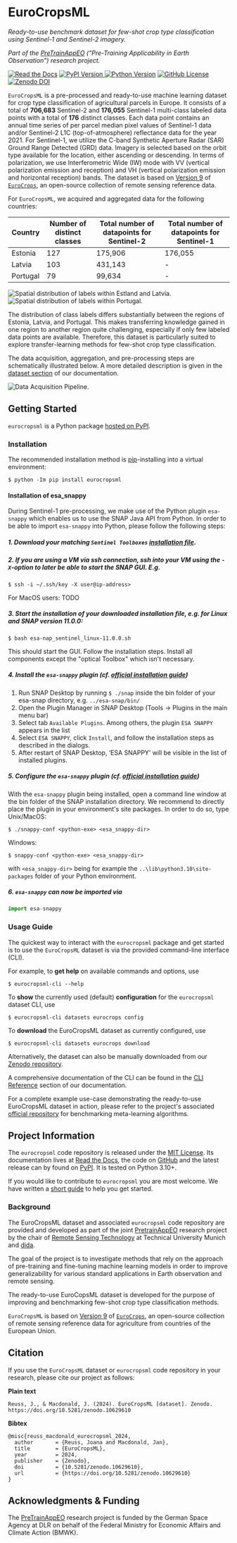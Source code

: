 # EuroCropsML
*Ready-to-use benchmark dataset for few-shot crop type classification using Sentinel-1 and Sentinel-2 imagery.*

*Part of the [PreTrainAppEO](https://www.asg.ed.tum.de/en/lmf/pretrainappeo/) ("Pre-Training Applicability in Earth Observation") research project.*

<!-- badges begin -->
[![Read the Docs](https://img.shields.io/readthedocs/eurocropsml/latest?style=flat&logo=readthedocs&logoColor=white)](https://eurocropsml.readthedocs.io/en/latest/?badge=latest)
[![PyPI Version](https://img.shields.io/pypi/v/eurocropsml?style=flat&logo=pypi&logoColor=white)
](https://pypi.org/p/eurocropsml)
[![Python Version](https://img.shields.io/python/required-version-toml?tomlFilePath=https%3A%2F%2Fraw.githubusercontent.com%2Fdida-do%2Feurocropsml%2Fmain%2Fpyproject.toml&style=flat&logo=python&logoColor=white)](https://www.python.org)
[![GitHub License](https://img.shields.io/github/license/dida-do/eurocropsml?style=flat)](LICENSE)
[![Zenodo DOI](https://img.shields.io/badge/doi-10.5281/zenodo.10629609-blue?style=flat&logo=doi&logoColor=white)
](https://zenodo.org/doi/10.5281/zenodo.10629609)
<!-- badges end -->

<!-- teaser-begin -->

`EuroCropsML` is a pre-processed and ready-to-use machine learning dataset for crop type classification of agricultural parcels in Europe.
It consists of a total of **706,683** Sentinel-2 and **176,055**  Sentinel-1 multi-class labeled data points with a total of **176** distinct classes.
Each data point contains an annual time series of per parcel median pixel values of Sentinel-1 data and/or Sentinel-2 L1C (top-of-atmosphere) reflectance data for the year 2021. For Sentinel-1, we utilize the C-band Synthetic Aperture Radar (SAR) Ground Range Detected (GRD) data. Imagery is selected based on the orbit type available for the location, either ascending or descending. In terms of polarization, we use Interferometric Wide (IW) mode with VV (vertical polarization emission and reception) and VH (vertical polarization emission and horizontal reception) bands.
The dataset is based on [Version 9](https://zenodo.org/records/10118572) of [`EuroCrops`](https://github.com/maja601/EuroCrops), an open-source collection of remote sensing reference data.

For `EuroCropsML`, we acquired and aggregated data for the following countries:

| Country      | Number of distinct classes | Total number of datapoints for Sentinel-2 | Total number of datapoints for Sentinel-1 | 
|--------------|----------------------------|-------------------------------------------|-------------------------------------------|
| Estonia      | 127                        | 175,906                                   | 176,055                                   | 
| Latvia       | 103                        | 431,143                                   | -                                         | 
| Portugal     | 79                         | 99,634                                    | -                                         | 

![Spatial distribution of labels within Estland and Latvia.](docs/_static/labels_spatial_distribution_EE_LV_nuts3_340.png)
![Spatial distribution of labels within Portugal.](docs/_static/labels_spatial_distribution_PT_nuts3_340.png)

The distribution of class labels differs substantially between the regions of Estonia, Latvia, and Portugal.
This makes  transferring knowledge gained in one region to another region quite challenging, especially if only few labeled data points are available.
Therefore, this dataset is particularly suited to explore transfer-learning methods for few-shot crop type classification. 

The data acquisition, aggregation, and pre-processing steps are schematically illustrated below. A more detailed description is given in the [dataset section](https://eurocropsml.readthedocs.io/en/latest/dataset.html) of our documentation.

![Data Acquisition Pipeline.](docs/_static/acquisition-pipeline-s1s2.png)
<!-- teaser-end -->

## Getting Started

`eurocropsml` is a Python package [hosted on PyPI](https://pypi.org/project/eurocropsml/).

### Installation
The recommended installation method is [pip](https://pip.pypa.io/en/stable/)-installing into a virtual environment:

```console
$ python -Im pip install eurocropsml
```

#### Installation of esa_snappy
During Sentinel-1 pre-processing, we make use of the Python plugin `esa-snappy` which enables us to use the SNAP Java API from Python.
In order to be able to import `esa-snappy` into Python, please follow the following steps:
##### 1. Download your matching `Sentinel Toolboxes` [installation file](https://step.esa.int/main/download/snap-download/).
##### 2. If you are using a VM via ssh connection, ssh into your VM using the `-X`-option to later be able to start the SNAP GUI. E.g.
```console
$ ssh -i ~/.ssh/key -X user@ip-address>
```
For MacOS users:
TODO
##### 3. Start the installation of your downloaded installation file, e.g. for Linux and SNAP version 11.0.0:
```console
$ bash esa-nap_sentinel_linux-11.0.0.sh
```
This should start the GUI. Follow the installation steps. Install all components except the "optical Toolbox" which isn't necessary.  
##### 4. Install the `esa-snappy` plugin (cf. [official installation guide](https://senbox.atlassian.net/wiki/spaces/SNAP/pages/2499051521/Configure+Python+to+use+the+new+SNAP-Python+esa_snappy+interface+SNAP+version+10))
1. Run SNAP Desktop by running `$ ./snap` inside the bin folder of your esa-snap directory, e.g. `../esa-snap/bin/`
2. Open the Plugin Manager in SNAP Desktop (Tools → Plugins in the main menu bar)
3. Select tab `Available Plugins`. Among others, the plugin `ESA SNAPPY` appears in the list
4. Select `ESA SNAPPY`, click `Install`, and follow the installation steps as described in the dialogs.
5. After restart of SNAP Desktop, ‘ESA SNAPPY’ will be visible in the list of installed plugins.

##### 5. Configure the `esa-snappy` plugin (cf. [official installation guide](https://senbox.atlassian.net/wiki/spaces/SNAP/pages/2499051521/Configure+Python+to+use+the+new+SNAP-Python+esa_snappy+interface+SNAP+version+10))
With the `esa-snappy` plugin being installed, open a command line window at the bin folder of the SNAP installation directory. We recommend to directly place the plugin in your environment's site packages. In order to do so, type
Unix/MacOS:
```console
$ ./snappy-conf <python-exe> <esa_snappy-dir>
```
Windows:
```console
$ snappy-conf <python-exe> <esa_snappy-dir>
```
with `<esa_snappy-dir>` being for example the `..\lib\python3.10\site-packages` folder of your Python environment.
##### 6. `esa-snappy` can now be imported via
```python
import esa-snappy
```



### Usage Guide
The quickest way to interact with the `eurocropsml` package and get started is to use the `EuroCropsML` dataset is via the provided command-line interface (CLI).

For example, to **get help** on available commands and options, use
```console
$ eurocropsml-cli --help
```

To **show** the currently used (default) **configuration** for the `eurocropsml` dataset CLI, use
```console
$ eurocropsml-cli datasets eurocrops config
```

To **download** the EuroCropsML dataset as currently configured, use
```console
$ eurocropsml-cli datasets eurocrops download
```

Alternatively, the dataset can also be manually downloaded from our [Zenodo repository](https://zenodo.org/doi/10.5281/zenodo.10629609).

A comprehensive documentation of the CLI can be found in the [CLI Reference](https://eurocropsml.readthedocs.io/en/latest/cli.html) section of our documentation.

For a complete example use-case demonstrating the ready-to-use EuroCropsML dataset in action, please refer to the project's associated [official repository](https://github.com/dida-do/eurocrops-meta-learning) for benchmarking meta-learning algorithms.

## Project Information

The `eurocropsml` code repository is released under the [MIT License](LICENSE).
Its documentation lives at [Read the Docs](https://eurocropsml.readthedocs.io/en/latest/), the code on [GitHub](https://github.com/dida-do/eurocropsml) and the latest release can by found on [PyPI](https://pypi.org/project/eurocropsml/).
It is tested on Python 3.10+.

If you would like to contribute to `eurocropsml` you are most welcome. We have written a [short guide](CONTRIBUTING.md) to help you get started.

### Background

<!-- project-background-begin -->
The EuroCropsML dataset and associated `eurocropsml` code repository are provided and developed as part of the joint [PretrainAppEO](https://www.asg.ed.tum.de/en/lmf/pretrainappeo/) research project by the chair of [Remote Sensing Technology](https://www.asg.ed.tum.de/en/lmf/home/) at Technical University Munich and [dida](https://dida.do/).
<!-- project-background-middle -->

The goal of the project is to investigate methods that rely on the approach of pre-training and fine-tuning machine learning models in order to improve generalizability for various standard applications in Earth observation and remote sensing.

The ready-to-use EuroCopsML dataset is developed for the purpose of improving and benchmarking few-shot crop type classification methods.

`EuroCropsML` is based on [Version 9](https://zenodo.org/records/10118572) of [`EuroCrops`](https://github.com/maja601/EuroCrops), an open-source collection of remote sensing reference data for agriculture from countries of the European Union.
<!-- project-background-end -->

<!-- further-info-begin -->
## Citation
If you use the `EuroCropsML` dataset or `eurocropsml` code repository in your research, please cite our project as follows:

**Plain text**
```text
Reuss, J., & Macdonald, J. (2024). EuroCropsML [dataset]. Zenodo. https://doi.org/10.5281/zenodo.10629610
```
**Bibtex**
```text
@misc{reuss_macdonald_eurocropsml_2024,
  author       = {Reuss, Joana and Macdonald, Jan},
  title        = {EuroCropsML},
  year         = 2024,
  publisher    = {Zenodo},
  doi          = {10.5281/zenodo.10629610},
  url          = {https://doi.org/10.5281/zenodo.10629610}
}
```

## Acknowledgments & Funding
The [PreTrainAppEO](https://www.asg.ed.tum.de/en/lmf/pretrainappeo/) research project is funded by the German Space Agency at DLR on behalf of the Federal Ministry for Economic Affairs and Climate Action (BMWK).
<!-- further-info-end -->